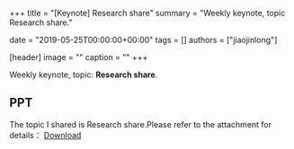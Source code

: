 +++
title = "[Keynote] Research share"
summary = "Weekly keynote, topic Research share."

date = "2019-05-25T00:00:00+00:00"
tags = []
authors = ["jiaojinlong"]

[header]
image = ""
caption = ""
+++

Weekly keynote, topic: **Research share**.

## PPT

The topic I shared is Research share.Please refer to the attachment for details： [Download](https://eyrie.coden.hk/api/space?path=/c422/weekly-keynote/2019-05-25-jiaojinlong/%E5%AD%A6%E4%B9%A0%E5%88%86%E4%BA%AB.pptx)

